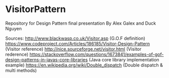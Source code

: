 # VisitorPattern
Repository for Design Pattern final presentation
By Alex Galex and Duck Nguyen

Sources:
http://www.blackwasp.co.uk/Visitor.asp (G.O.F definition)
https://www.codeproject.com/Articles/186185/Visitor-Design-Pattern (Visitor reference)
http://nice.sourceforge.net/visitor.html (Visitor rederence) 
https://stackoverflow.com/questions/1673841/examples-of-gof-design-patterns-in-javas-core-libraries (Java core library implementation example)
https://en.wikipedia.org/wiki/Double_dispatch (Double dispatch & multi methods) 

